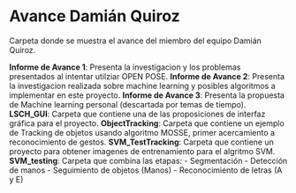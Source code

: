 # Avance Damián Quiroz
Carpeta donde se muestra el avance del miembro del equipo Damián Quiroz.

**Informe de Avance 1**: Presenta la investigacion y los problemas presentados al intentar utilziar OPEN POSE.
**Informe de Avance 2**: Presenta la investigacion realizada sobre machine learning y posibles algoritmos a implementar en este proyecto.
**Informe de Avance 3**: Presenta la propuesta de Machine learning personal (descartada por temas de tiempo).
**LSCH_GUI**: Carpeta que contiene una de las proposiciones de interfaz gráfica para el proyecto.
**ObjectTracking**: Carpeta que contiene un ejemplo de Tracking de objetos usando algoritmo MOSSE, primer acercamiento a reconocimiento de gestos.
**SVM_TestTracking**: Carpeta que contiene un proyecto para obtener imagenes de entrenamiento para el algritmo SVM.
**SVM_testing**: Carpeta que combina las etapas:
				- Segmentación
				- Detección de manos
				- Seguimiento de objetos (Manos)
				- Reconocimiento de letras (A y E)

